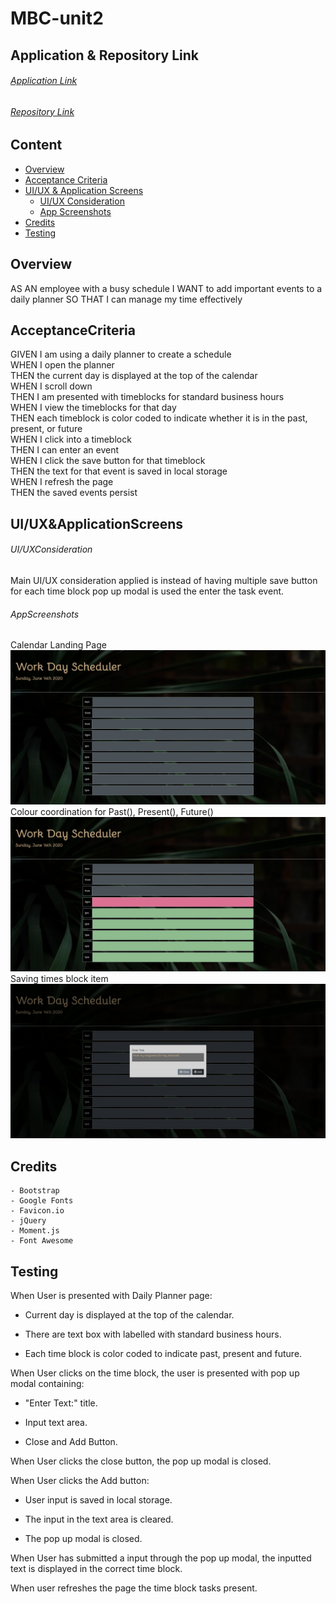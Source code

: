 # MBC-unit2

## Application & Repository Link

###### [Application Link](https://suji-gith.github.io/MBC-Assignments/Assignment-5/DayPlanner.html)

###### [Repository Link](https://github.com/Suji-GitH/MBC-Assignments/tree/master/Assignment-5)

## Content
- [Overview](#Overview)
- [Acceptance Criteria](#AcceptanceCriteria)
- [UI/UX & Application Screens](#UI/UX&ApplicationScreens)
    - [UI/UX Consideration](#UI/UXConsideration)
    - [App Screenshots](#AppScreenshots)
- [Credits](#Credits)
- [Testing](#Testing)

## Overview

AS AN employee with a busy schedule
I WANT to add important events to a daily planner
SO THAT I can manage my time effectively

## AcceptanceCriteria

GIVEN I am using a daily planner to create a schedule <br>
WHEN I open the planner <br>
THEN the current day is displayed at the top of the calendar <br>
WHEN I scroll down <br>
THEN I am presented with timeblocks for standard business hours <br>
WHEN I view the timeblocks for that day <br>
THEN each timeblock is color coded to indicate whether it is in the past, present, or future <br>
WHEN I click into a timeblock <br>
THEN I can enter an event <br>
WHEN I click the save button for that timeblock <br>
THEN the text for that event is saved in local storage <br>
WHEN I refresh the page <br>
THEN the saved events persist <br>

## UI/UX&ApplicationScreens

###### UI/UXConsideration

Main UI/UX consideration applied is instead of having multiple save button for each time block pop up modal is used the enter the task event. 

###### AppScreenshots

Calendar Landing Page
<img src = "../Assignment-5/assets/img/ScreenShots/Calendar-Landing-Page.jpg">
Colour coordination for Past(), Present(), Future()
<img src = "../Assignment-5/assets/img/ScreenShots/Past-Present-Future.jpg">
Saving times block item
<img src = "../Assignment-5/assets/img/ScreenShots/Modal-Popup.jpg">

## Credits

    - Bootstrap
    - Google Fonts
    - Favicon.io 
    - jQuery
    - Moment.js 
    - Font Awesome

## Testing

When User is presented with Daily Planner page:

- Current day is displayed at the top of the calendar.

- There are text box with labelled with standard business hours.

- Each time block is color coded to indicate past, present and future. 

When User clicks on the time block, the user is presented with pop up modal containing:

- "Enter Text:" title.

- Input text area. 

- Close and Add Button. 

When User clicks the close button, the pop up modal is closed. 

When User clicks the Add button:

- User input is saved in local storage. 

- The input in the text area is cleared.

- The pop up modal is closed. 

When User has submitted a input through the pop up modal, the inputted text is displayed in the correct time block. 

When user refreshes the page the time block tasks present.
    
